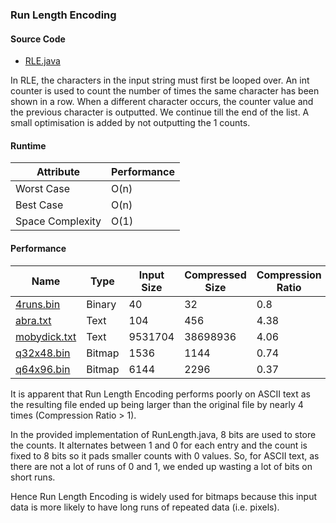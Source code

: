 ### Run Length Encoding
#### Source Code
 - [RLE.java](../../master/src/RLE.java)

In RLE, the characters in the input string must first be looped over. An int counter is used to count the number of times the same character has been shown in a row. When a different character occurs, the counter value and the previous character is outputted. We continue till the end of the list. A small optimisation is added by not outputting the 1 counts.

#### Runtime
Attribute | Performance
--|--
Worst Case | O(n)
Best Case | O(n)
Space Complexity | O(1)

#### Performance

Name | Type | Input Size | Compressed Size | Compression Ratio
--|--|--|--|--
[4runs.bin](../../master/src/input_files/4runs.bin) | Binary | 40	| 32 | 0.8
[abra.txt](../../master/src/input_files/abra.txt) | Text |	104 |	456 | 4.38
[mobydick.txt](../../master/src/input_files/mobydick.txt) | Text	| 9531704	| 38698936 | 4.06
[q32x48.bin](../../master/src/input_files/q32x48.bin) | Bitmap | 1536 | 1144 | 0.74
[q64x96.bin](../../master/src/input_files/q64x96.bin) | Bitmap	| 6144 | 2296 | 0.37

It is apparent that Run Length Encoding performs poorly on ASCII text as the resulting file ended up being larger than the original file by nearly 4 times (Compression Ratio > 1). 

In the provided implementation of RunLength.java, 8 bits are used to store the counts. It alternates between 1 and 0 for each entry and the count is fixed to 8 bits so it pads smaller counts with 0 values. So, for ASCII text, as there are not a lot of runs of 0 and 1, we ended up wasting a lot of bits on short runs.

Hence Run Length Encoding is widely used for bitmaps because this input data is more likely to have long runs of repeated data (i.e. pixels).